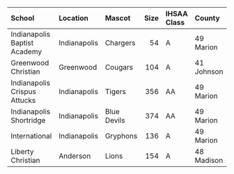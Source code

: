| School                       | Location     | Mascot      |   Size | IHSAA Class   | County     |
|:-----------------------------|:-------------|:------------|-------:|:--------------|:-----------|
| Indianapolis Baptist Academy | Indianapolis | Chargers    |     54 | A             | 49 Marion  |
| Greenwood Christian          | Greenwood    | Cougars     |    104 | A             | 41 Johnson |
| Indianapolis Crispus Attucks | Indianapolis | Tigers      |    356 | AA            | 49 Marion  |
| Indianapolis Shortridge      | Indianapolis | Blue Devils |    374 | AA            | 49 Marion  |
| International                | Indianapolis | Gryphons    |    136 | A             | 49 Marion  |
| Liberty Christian            | Anderson     | Lions       |    154 | A             | 48 Madison |